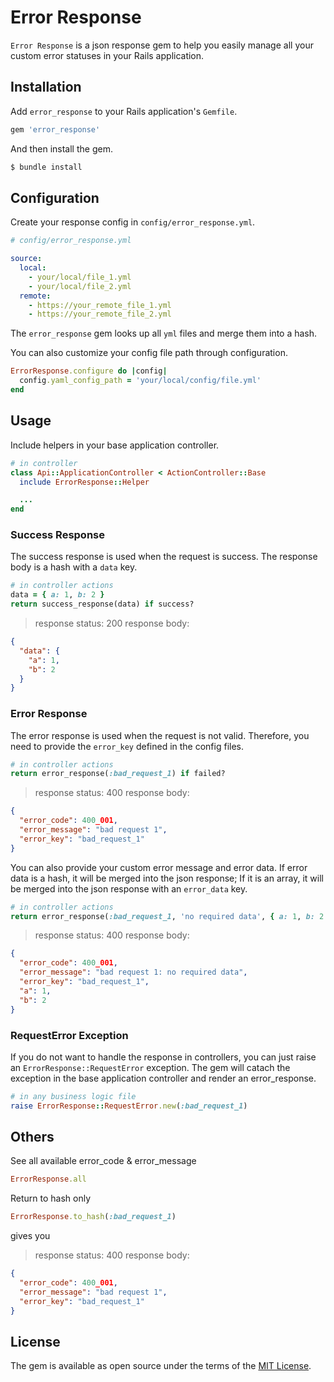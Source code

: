 # Error Response

`Error Response` is a json response gem to help you easily manage all your custom error statuses in your Rails application.

## Installation

Add `error_response` to your Rails application's `Gemfile`.

```ruby
gem 'error_response'
```

And then install the gem.

```bash
$ bundle install
```

## Configuration

Create your response config in `config/error_response.yml`.

```yaml
# config/error_response.yml

source:
  local:
    - your/local/file_1.yml
    - your/local/file_2.yml
  remote:
    - https://your_remote_file_1.yml
    - https://your_remote_file_2.yml
```

The `error_response` gem looks up all `yml` files and merge them into a hash.

You can also customize your config file path through configuration.

```ruby
ErrorResponse.configure do |config|
  config.yaml_config_path = 'your/local/config/file.yml'
end
```


## Usage

Include helpers in your base application controller.
```ruby
# in controller
class Api::ApplicationController < ActionController::Base
  include ErrorResponse::Helper

  ...
end
```

### Success Response

The success response is used when the request is success. The response body is a hash with a `data` key.

```ruby
# in controller actions
data = { a: 1, b: 2 }
return success_response(data) if success?
```

> response status: 200
> response body:

```json
{
  "data": {
    "a": 1,
    "b": 2
  }
}
```

### Error Response

The error response is used when the request is not valid. Therefore, you need to provide the `error_key` defined in the config files.

```ruby
# in controller actions
return error_response(:bad_request_1) if failed?
```

> response status: 400
> response body:

```json
{
  "error_code": 400_001,
  "error_message": "bad request 1",
  "error_key": "bad_request_1"
}
```

You can also provide your custom error message and error data. If error data is a hash, it will be merged into the json response; If it is an array, it will be merged into the json response with an `error_data` key.

```ruby
# in controller actions
return error_response(:bad_request_1, 'no required data', { a: 1, b: 2 }) if failed?
```

> response status: 400
> response body:

```json
{
  "error_code": 400_001,
  "error_message": "bad request 1: no required data",
  "error_key": "bad_request_1",
  "a": 1,
  "b": 2
}
```


### RequestError Exception
If you do not want to handle the response in controllers, you can just raise an `ErrorResponse::RequestError` exception. The gem will catach the exception in the base application controller and render an error_response.

```ruby
# in any business logic file
raise ErrorResponse::RequestError.new(:bad_request_1)
```


## Others

See all available error_code & error_message

```ruby
ErrorResponse.all
```

Return to hash only

```ruby
ErrorResponse.to_hash(:bad_request_1)
```

gives you

> response status: 400
> response body: 

```json
{
  "error_code": 400_001,
  "error_message": "bad request 1",
  "error_key": "bad_request_1"
}
```

## License

The gem is available as open source under the terms of the [MIT License](https://opensource.org/licenses/MIT).
